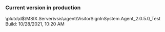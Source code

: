 ﻿### Current version in production


\\pluto\d$\MSIX.Server\vsis\agent\VisitorSignInSystem.Agent_2.0.5.0_Test
Build: 10/28/2021, 10:20 AM

